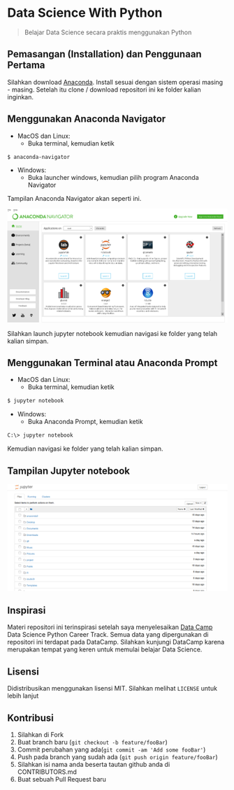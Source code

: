 # Data Science With Python
> Belajar Data Science secara praktis menggunakan Python

## Pemasangan (Installation) dan Penggunaan Pertama 

Silahkan download [Anaconda](https://anaconda.com/download). Install sesuai dengan sistem operasi masing - masing. Setelah itu clone / download repositori ini ke folder kalian inginkan.

## Menggunakan Anaconda Navigator

- MacOS dan Linux:
   - Buka terminal, kemudian ketik

```sh
$ anaconda-navigator
```

- Windows:
    - Buka launcher windows, kemudian pilih program Anaconda Navigator

Tampilan Anaconda Navigator akan seperti ini.

![Anaconda Navigator](images/anaconda-navigator.png)

Silahkan launch jupyter notebook kemudian navigasi ke folder yang telah kalian simpan.

## Menggunakan Terminal atau Anaconda Prompt

- MacOS dan Linux:
   - Buka terminal, kemudian ketik

```sh
$ jupyter notebook
```
- Windows:
   - Buka Anaconda Prompt, kemudian ketik

```sh
C:\> jupyter notebook
```
Kemudian navigasi ke folder yang telah kalian simpan.

## Tampilan Jupyter notebook

![jupyter-notebook](images/jupyter-notebook.png)

## Inspirasi

Materi repositori ini terinspirasi setelah saya menyelesaikan [Data Camp](https://datacamp.com)       Data Science Python Career Track. Semua data yang dipergunakan di repositori ini terdapat pada DataCamp. Silahkan kunjungi DataCamp karena merupakan tempat yang keren untuk memulai belajar Data Science.

## Lisensi

Didistribusikan menggunakan lisensi MIT. Silahkan melihat `` LICENSE `` untuk lebih lanjut

## Kontribusi
1. Silahkan di Fork  
2. Buat branch baru (`git checkout -b feature/fooBar`)
3. Commit perubahan yang ada(`git commit -am 'Add some fooBar'`)
4. Push pada branch yang sudah ada (`git push origin feature/fooBar`)
5. Silahkan isi nama anda beserta tautan github anda di CONTRIBUTORS.md
6. Buat sebuah Pull Request baru